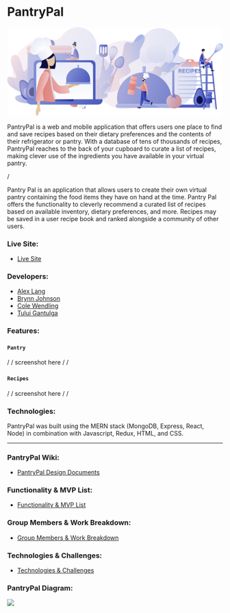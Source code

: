 # PantryPal

![PantryPal landing image](https://github.com/brjohn/PantryPal/blob/master/frontend/public/images/pantrypal.png "Pantry Pal")

PantryPal is a web and mobile application that offers users one place to find and save recipes based on their dietary preferences and the contents of their refrigerator or pantry. With a database of tens of thousands of recipes, PantryPal reaches to the back of your cupboard to curate a list of recipes, making clever use of the ingredients you have available in your virtual pantry. 

/

Pantry Pal is an application that allows users to create their own virtual pantry containing the food items they have on hand at the time. Pantry Pal offers the functionality to cleverly recommend a curated list of recipes based on available inventory, dietary preferences, and more. Recipes may be saved in a user recipe book and ranked alongside a community of other users.


### Live Site:
* [Live Site](https://pantrypal-mern.herokuapp.com/#/)

### Developers:
* [Alex Lang](https://github.com/droid4alex)  
* [Brynn Johnson](https://github.com/brjohn)
* [Cole Wendling](https://github.com/colewendling)
* [Tului Gantulga](https://github.com/Tului2020)

### Features:
#### `Pantry`
/ / screenshot here / /
#### `Recipes`
/ / screenshot here / /

### Technologies:
PantryPal was built using the MERN stack (MongoDB, Express, React, Node) in combination with Javascript, Redux, HTML, and CSS.
___

### PantryPal Wiki:
* [PantryPal Design Documents](https://github.com/brjohn/PantryPal/wiki)

### Functionality & MVP List:
* [Functionality & MVP List](https://github.com/brjohn/PantryPal/wiki/Functionality-&-MVP)

### Group Members & Work Breakdown:
* [Group Members & Work Breakdown](https://github.com/brjohn/PantryPal/wiki/Group-Members-and-Work-Breakdown)

### Technologies & Challenges:
* [Technologies & Challenges](https://github.com/brjohn/PantryPal/wiki/Technologies-&-Challenges)

### PantryPal Diagram:

![](https://www.linkpicture.com/q/pantrypal-wiki-diagram.png)


